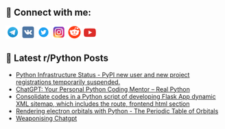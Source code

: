 ## 🔎 Connect with me:
[<img src="https://github.com/bullbesh/bullbesh/blob/main/images/Telegram.png" width="32" height="32" />](https://t.me/bullbesh)
[<img src="https://github.com/bullbesh/bullbesh/blob/main/images/VK.png" width="32" height="32" />](https://vk.com/bullbesh)
[<img src="https://github.com/bullbesh/bullbesh/blob/main/images/Twitter.png" width="32" height="32" />](https://twitter.com/bullbesh1)
[<img src="https://github.com/bullbesh/bullbesh/blob/main/images/Instagram.png" width="32" height="32" />](https://www.instagram.com/bullbesh)
[<img src="https://github.com/bullbesh/bullbesh/blob/main/images/Reddit.png" width="32" height="32" />](https://www.reddit.com/user/bullbesh)
[<img src="https://github.com/bullbesh/bullbesh/blob/main/images/YouTube.png" width="32" height="32" />](https://www.youtube.com/channel/UCtfjRs6uzgq5mfm8S06WTcg)

## 📕 Latest r/Python Posts
<!-- BLOG-POST-LIST:START -->
- [Python Infrastructure Status - PyPI new user and new project registrations temporarily suspended.](https://www.reddit.com/r/Python/comments/13n5o2d/python_infrastructure_status_pypi_new_user_and/)
- [ChatGPT: Your Personal Python Coding Mentor – Real Python](https://www.reddit.com/r/Python/comments/13n1k00/chatgpt_your_personal_python_coding_mentor_real/)
- [Consolidate codes in a Python script of developing Flask App dynamic XML sitemap, which includes the route, frontend html section](https://www.reddit.com/r/Python/comments/13n1gdc/consolidate_codes_in_a_python_script_of/)
- [Rendering electron orbitals with Python - The Periodic Table of Orbitals](https://www.reddit.com/r/Python/comments/13n1ctr/rendering_electron_orbitals_with_python_the/)
- [Weaponising Chatgpt](https://www.reddit.com/r/Python/comments/13myovw/weaponising_chatgpt/)
<!-- BLOG-POST-LIST:END -->
